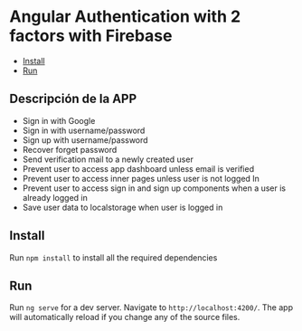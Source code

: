 # Angular Authentication with 2 factors with Firebase

- [Install](#install)
- [Run](#Run)

## Descripción de la APP

- Sign in with Google
- Sign in with username/password
- Sign up with username/password
- Recover forget password
- Send verification mail to a newly created user
- Prevent user to access app dashboard unless email is verified
- Prevent user to access inner pages unless user is not logged In
- Prevent user to access sign in and sign up components when a user is already logged in
- Save user data to localstorage when user is logged in

## Install

Run `npm install` to install all the required dependencies

## Run

Run `ng serve` for a dev server. Navigate to `http://localhost:4200/`. The app will automatically reload if you change any of the source files.

